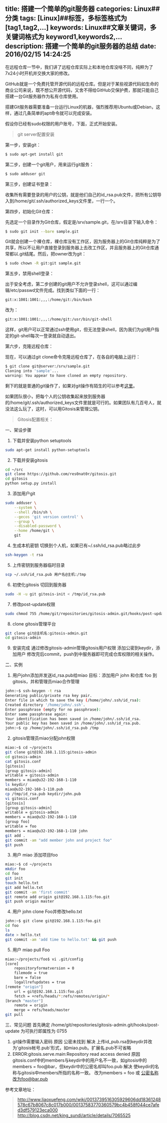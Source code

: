 title: 搭建一个简单的git服务器
categories: Linux##分类
tags: [Linux]##标签，多标签格式为 [tag1,tag2,...]
keywords: Linux##文章关键词，多关键词格式为 keyword1,keywords2,...
description: 搭建一个简单的git服务器的总结
date: 2016/02/15 14:24:25 
---
在远程仓库一节中，我们讲了远程仓库实际上和本地仓库没啥不同，纯粹为了7x24小时开机并交换大家的修改。

GitHub就是一个免费托管开源代码的远程仓库。但是对于某些视源代码如生命的商业公司来说，既不想公开源代码，又舍不得给GitHub交保护费，那就只能自己搭建一台Git服务器作为私有仓库使用。

搭建Git服务器需要准备一台运行Linux的机器，强烈推荐用Ubuntu或Debian，这样，通过几条简单的apt命令就可以完成安装。

假设你已经有sudo权限的用户账号，下面，正式开始安装。

>git server配置安装

第一步，安装git：
``` bash
$ sudo apt-get install git
``` 
第二步，创建一个git用户，用来运行git服务：
``` bash
$ sudo adduser git
``` 
第三步，创建证书登录：

<!--more-->

收集所有需要登录的用户的公钥，就是他们自己的id_rsa.pub文件，把所有公钥导入到/home/git/.ssh/authorized_keys文件里，一行一个。

第四步，初始化Git仓库：

先选定一个目录作为Git仓库，假定是/srv/sample.git，在/srv目录下输入命令：
``` bash
$ sudo git init --bare sample.git
``` 
Git就会创建一个裸仓库，裸仓库没有工作区，因为服务器上的Git仓库纯粹是为了共享，所以不让用户直接登录到服务器上去改工作区，并且服务器上的Git仓库通常都以.git结尾。然后，把owner改为git：
``` bash
$ sudo chown -R git:git sample.git
``` 
第五步，禁用shell登录：

出于安全考虑，第二步创建的git用户不允许登录shell，这可以通过编辑/etc/passwd文件完成。找到类似下面的一行：
``` bash
git:x:1001:1001:,,,:/home/git:/bin/bash
``` 
改为：
``` bash
git:x:1001:1001:,,,:/home/git:/usr/bin/git-shell
``` 
这样，git用户可以正常通过ssh使用git，但无法登录shell，因为我们为git用户指定的git-shell每次一登录就自动退出。

第六步，克隆远程仓库：

现在，可以通过git clone命令克隆远程仓库了，在各自的电脑上运行：
``` bash
$ git clone git@server:/srv/sample.git
Cloning into 'sample'...
warning: You appear to have cloned an empty repository.
``` 
剩下的就是普通的git操作了，如果对git操作有陌生的可以参考[这里](http://www.liaoxuefeng.com/wiki/0013739516305929606dd18361248578c67b8067c8c017b000)。

如果团队很小，把每个人的公钥收集起来放到服务器的/home/git/.ssh/authorized_keys文件里就是可行的。如果团队有几百号人，就没法这么玩了，这时，可以用Gitosis来管理公钥。

>Gitosis配置相关：

一、架设步骤
1. 下载并安装python setuptools
``` bash
sudo apt-get install python-setuptools
``` 
2. 下载并安装gitosis
``` bash
cd ~/src
git clone https://github.com/res0nat0r/gitosis.git
cd gitosis
python setup.py install
``` 
3. 添加用户git
``` bash
sudo adduser \
    --system \
    --shell /bin/sh \
    --gecos 'git version control' \
    --group \
    --disabled-password \
    --home /home/git \
    git
``` 
4. 生成本机密钥
切换到个人机，如果已有~/.ssh/id_rsa.pub略过此步
``` bash
ssh-keygen -t rsa
``` 
5. 上传密钥到服务器临时目录
``` bash
scp ~/.ssh/id_rsa.pub 用户名@主机:/tmp
``` 
6. 初使化gitosis
切回到服务器
``` bash
sudo -H -u git gitosis-init < /tmp/id_rsa.pub
``` 
7. 修改post-update权限
``` bash
sudo chmod 755 /home/git/repositories/gitosis-admin.git/hooks/post-update
``` 
8. clone gitosis管理平台
``` bash
git clone git@主机名:gitosis-admin.git
cd gitosis-admin
``` 
9. 安装完成
通过修改gitosis-admin管理gitosis用户权限
添加公密到keydir，添加用户
修改完后commit，push到中服务器即可完成仓库权限的相关操作。


二、实例
1. 用户john添加并发送id_rsa.pub给miao
目标：添加用户 john 和仓库 foo 到gitosis，并和管理员miao合作管理
``` bash
john:~$ ssh-keygen -t rsa
Generating public/private rsa key pair.
Enter file in which to save the key (/home/john/.ssh/id_rsa): 
Created directory '/home/john/.ssh'.
Enter passphrase (empty for no passphrase): 
Enter same passphrase again: 
Your identification has been saved in /home/john/.ssh/id_rsa.
Your public key has been saved in /home/john/.ssh/id_rsa.pub.
john:~$ cp /home/john/.ssh/id_rsa.pub /tmp
``` 
2. gitosis管理员miao分配john权限
``` bash
miao:~$ cd ~/projects
git clone git@192.168.1.115:gitosis-admin
cd gitosis-admin
cat gitosis.conf
[gitosis]
[group gitosis-admin]
writable = gitosis-admin
members = miao@u32-192-168-1-110
ls keydir/
miao@u32-192-168-1-110.pub
cp /tmp/id_rsa.pub keydir/john.pub
vi gitosis.conf
[gitosis]
[group gitosis-admin]
writable = gitosis-admin
members = miao@u32-192-168-1-110
[group foo]
writable = foo
members = miao@u32-192-168-1-110 john
git add .
git commit -am "add member john and project foo"
git push
``` 
3. 用户 miao 添加项目foo
``` bash
miao:~$ cd ~/projects
mkdir foo
cd foo
git init
touch hello.txt
git add hello.txt
git commit -am 'first commit'
git remote add origin git@192.168.1.115:foo.git
git push origin master
``` 
4. 用户 john clone Foo并修改hello.txt
``` bash
john:~$ git clone git@192.168.1.115:foo.git
cd foo
ls
date > hello.txt
git commit -am 'add time to hello.txt' && git push
``` 
5. 用户 miao pull Foo
``` bash
miao:~/projects/foo$ vi .git/config
[core]
	repositoryformatversion = 0
	filemode = true
	bare = false
	logallrefupdates = true
[remote "origin"]
	url = git@192.168.1.115:foo.git
	fetch = +refs/heads/*:refs/remotes/origin/*
[branch "master"]
	remote = origin
	merge = refs/heads/master
git pull
``` 


三、常见问题
首先确定 /home/git/repositories/gitosis-admin.git/hooks/post-update 为可执行即属性为 0755
1. git操作需要输入密码
原因
公密未找到
解决
上传id_pub.rsa到keydir并改为'gitosis帐号.pub'形式，如miao.pub。扩展名.pub不可省略
2. ERROR:gitosis.serve.main:Repository read access denied
原因
gitosis.conf中的members与keydir中的用户名不一致，如gitosis中的members = foo@bar，但keydir中的公密名却叫foo.pub
解决
使keydir的名称与gitosis中members所指的名称一致。
改为members = foo 或 公密名称改为foo@bar.pub

参考文章地址：
>http://www.liaoxuefeng.com/wiki/0013739516305929606dd18361248578c67b8067c8c017b000/00137583770360579bc4b458f044ce7afed3df579123eca000
>http://blog.csdn.net/king_sundi/article/details/7065525